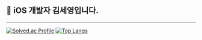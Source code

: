 ## 👋 iOS 개발자 김세영입니다.

****
[![Solved.ac Profile](http://mazassumnida.wtf/api/generate_badge?boj=yy0867)](https://solved.ac/yy0867)
[![Top Langs](https://github-readme-stats.vercel.app/api/top-langs/?username=yy0867&layout=compact&langs_count=6&hide=rich%20text%20format)](https://github.com/yy0867/github-readme-stats)
